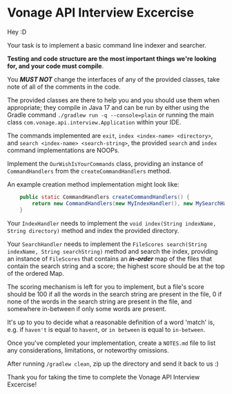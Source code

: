 # Vonage API Interview Excercise

Hey :D

Your task is to implement a basic command line indexer and searcher.

**Testing and code structure are the most important things we're looking for, and your code must compile**.

You **_MUST NOT_** change the interfaces of any of the provided classes, take note of all of the comments in the code.

The provided classes are there to help you and you should use them when appropriate;
they compile in Java 17 and can be run by either using the Gradle command
`./gradlew run -q --console=plain` or running the main class `com.vonage.api.interview.Application` within your IDE.

The commands implemented are `exit`, `index <index-name> <directory>`, and `search <index-name> <search-string>`, the provided `search` and `index` command implementations are NOOPs.

Implement the `OurWishIsYourCommands` class, providing an instance of `CommandHandlers` from the `createCommandHandlers` method.

An example creation method implementation might look like:
```java
    public static CommandHandlers createCommandHandlers() {
        return new CommandHandlers(new MyIndexHandler(), new MySearchHandler());
    }
```

Your `IndexHandler` needs to implement the `void index(String indexName, String directory)` method and index the provided directory.

Your `SearchHandler` needs to implement the `FileScores search(String indexName, String searchString)` method and search the index,
providing an instance of `FileScores` that contains an **_in-order_** map of the files that contain the search string and a score; the highest score should be at the top of the ordered Map.

The scoring mechanism is left for you to implement, but a file's score should be 100 if all the words in the search string are present in the file, 
0 if none of the words in the search string are present in the file, and somewhere in-between if only some words are present.

It's up to you to decide what a reasonable definition of a word 'match' is, e.g. if `haven't` is equal to `havent`, or `in between` is equal to `in-between`.

Once you've completed your implementation, create a `NOTES.md` file to list any considerations, limitations, or noteworthy omissions.

After running `/gradlew clean`, zip up the directory and send it back to us :)

Thank you for taking the time to complete the Vonage API Interview Excercise!
